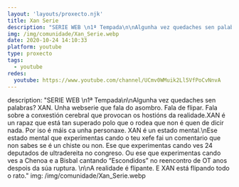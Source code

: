 ```yaml
---
layout: 'layouts/proxecto.njk'
title: Xan Serie
description: "SERIE WEB \n1ª Tempada\n\nAlgunha vez quedaches sen palabras? XAN. Unha webserie que fala do asombro. Fala de flipar. Fala sobre a conxestión cerebral que provocan os hostións da realidade.XAN é un rapaz que está tan superado polo que o rodea que non é quen de dicir nada. Por iso é máis ca unha personaxe. XAN é un estado mental.\nEse estado mental que experimentas cando o teu xefe fai un comentario que non sabes se é un chiste ou non. Ese que experimentas cando ves 24 deputados de ultradereita no congreso. Ou ese que experimentas cando ves a Chenoa e a Bisbal cantando “Escondidos” no reencontro de OT anos despois da súa ruptura. \n\nA realidade é flipante. E XAN está flipando todo o rato."
img: /img/comunidade/Xan_Serie.webp
date: 2020-10-24 14:10:33
platform: youtube
type: proxecto
tags:
  - youtube
redes:
  youtube: https://www.youtube.com/channel/UCmv0WMuik2Ll5VfPoCvNnvA
---
```

description: "SERIE WEB \n1ª Tempada\n\nAlgunha vez quedaches sen palabras? XAN. Unha webserie que fala do asombro. Fala de flipar. Fala sobre a conxestión cerebral que provocan os hostións da realidade.XAN é un rapaz que está tan superado polo que o rodea que non é quen de dicir nada. Por iso é máis ca unha personaxe. XAN é un estado mental.\nEse estado mental que experimentas cando o teu xefe fai un comentario que non sabes se é un chiste ou non. Ese que experimentas cando ves 24 deputados de ultradereita no congreso. Ou ese que experimentas cando ves a Chenoa e a Bisbal cantando “Escondidos” no reencontro de OT anos despois da súa ruptura. \n\nA realidade é flipante. E XAN está flipando todo o rato."
img: /img/comunidade/Xan_Serie.webp
